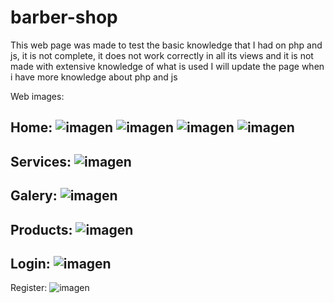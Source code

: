 # barber-shop

This web page was made to test the basic knowledge that I had on php and js, it is not complete, it does not work correctly in all its views and it is not made with extensive knowledge of what is used
I will update the page when i have more knowledge about php and js

Web images: 

Home:
![imagen](https://user-images.githubusercontent.com/59478604/213915987-6304ab38-57c6-4140-87be-102668f2f038.png)
![imagen](https://user-images.githubusercontent.com/59478604/213916016-45e07548-5047-4b8d-add0-e996f4cb8e38.png)
![imagen](https://user-images.githubusercontent.com/59478604/213916041-63e507ca-fa3f-4dd5-ab86-14d791c646f8.png)
![imagen](https://user-images.githubusercontent.com/59478604/213916033-59358560-1d38-4d30-9dbe-7a472ce7b547.png)
---------------------------------------------------------------------------------------------------------------

Services:
![imagen](https://user-images.githubusercontent.com/59478604/213916062-e4bfa2c9-7939-4c38-88d7-2955f8b345aa.png)
---------------------------------------------------------------------------------------------------------------

Galery:
![imagen](https://user-images.githubusercontent.com/59478604/213916074-ae3db01a-2c15-401b-84f0-b0e224d5db64.png)
---------------------------------------------------------------------------------------------------------------

Products:
![imagen](https://user-images.githubusercontent.com/59478604/213916099-bc796c0e-c91a-4d9b-975a-353c4b14b2f0.png)
---------------------------------------------------------------------------------------------------------------

Login:
![imagen](https://user-images.githubusercontent.com/59478604/213916132-3bdefa63-e55b-4d8c-8e43-836bfe41da00.png)
---------------------------------------------------------------------------------------------------------------

Register:
![imagen](https://user-images.githubusercontent.com/59478604/213916158-55e47911-570a-4287-af0e-0a0be9999b0c.png)

